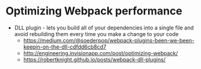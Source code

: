 # Optimizing Webpack performance
* DLL plugin - lets you build all of your dependencies into a single file and avoid rebuilding them every time you make a change to your code
  * https://medium.com/@soederpop/webpack-plugins-been-we-been-keepin-on-the-dll-cdfdd6cb8cd7
  * http://engineering.invisionapp.com/post/optimizing-webpack/
  * https://robertknight.github.io/posts/webpack-dll-plugins/
